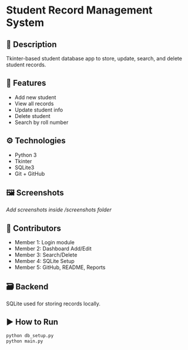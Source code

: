 # Student Record Management System

## 📌 Description
Tkinter-based student database app to store, update, search, and delete student records.

## 🚀 Features
- Add new student
- View all records
- Update student info
- Delete student
- Search by roll number

## ⚙️ Technologies
- Python 3
- Tkinter
- SQLite3
- Git + GitHub

## 🖼️ Screenshots
*Add screenshots inside /screenshots folder*

## 👥 Contributors
- Member 1: Login module
- Member 2: Dashboard Add/Edit
- Member 3: Search/Delete
- Member 4: SQLite Setup
- Member 5: GitHub, README, Reports

## 🗃️ Backend
SQLite used for storing records locally.

## ▶️ How to Run
```bash
python db_setup.py
python main.py
```
